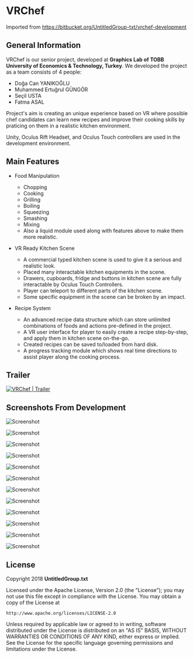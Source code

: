 # VRChef

Imported from https://bitbucket.org/UntitledGroup-txt/vrchef-development

## General Information

VRChef is our senior project, developed at **Graphics Lab of TOBB University of Economics & Technology, Turkey**. We developed the project as a team consists of 4 people:

- Doğa Can YANIKOĞLU
- Muhammed Ertuğrul GÜNGÖR
- Seçil USTA
- Fatma ASAL

Project's aim is creating an unique experience based on VR where possible chef candidates can learn new recipes and improve their cooking skills by praticing on them in a realistic kitchen environment. 

Unity, Oculus Rift Headset, and Oculus Touch controllers are used in the development environment.

## Main Features

- Food Manipulation
    - Chopping
    - Cooking
    - Grilling
    - Boiling
    - Squeezing
    - Smashing
    - Mixing
    - Also a liquid module used along with features above to make them more realistic.
    
- VR Ready Kitchen Scene
    - A commercial typed kitchen scene is used to give it a serious and realistic look.
    - Placed many interactable kitchen equipments in the scene.
    - Drawers, cupboards, fridge and buttons in kitchen scene are fully interactable by Oculus Touch Controllers.
    - Player can teleport to different parts of the kitchen scene.
    - Some specific equipment in the scene can be broken by an impact.
    
- Recipe System
    - An advanced recipe data structure which can store unlimited combinations of foods and actions pre-defined in the project.
    - A VR user interface for player to easily create a recipe step-by-step, and apply them in kitchen scene on-the-go.
    - Created recipes can be saved to/loaded from hard disk.
    - A progress tracking module which shows real time directions to assist player along the cooking process.
    
## Trailer

[![VRChef | Trailer](https://img.youtube.com/vi/jr61hF-0TLo/0.jpg)](https://youtu.be/jr61hF-0TLo "VRChef | Trailer")

## Screenshots From Development

![Screenshot](https://www.imageupload.co.uk/images/2018/06/13/Screenshot33.png "Screenshot")

![Screenshot](https://www.imageupload.co.uk/images/2018/06/13/Screenshot18.png "Screenshot")

![Screenshot](https://www.imageupload.co.uk/images/2018/06/13/Screenshot23.png "Screenshot")

![Screenshot](https://www.imageupload.co.uk/images/2018/06/13/Screenshot39.png "Screenshot")

![Screenshot](https://www.imageupload.co.uk/images/2018/06/13/Screenshot7.png "Screenshot")

![Screenshot](https://www.imageupload.co.uk/images/2018/06/13/Screenshot24.png "Screenshot")

![Screenshot](https://www.imageupload.co.uk/images/2018/06/13/Screenshot28.png "Screenshot")

![Screenshot](https://www.imageupload.co.uk/images/2018/06/13/Screenshot17.png "Screenshot")

![Screenshot](https://www.imageupload.co.uk/images/2018/06/13/Screenshot25.png "Screenshot")

![Screenshot](https://www.imageupload.co.uk/images/2018/06/13/Screenshot26.png "Screenshot")

![Screenshot](https://www.imageupload.co.uk/images/2018/06/13/Screenshot9.png "Screenshot")

![Screenshot](https://www.imageupload.co.uk/images/2018/06/13/Screenshot42.png "Screenshot")

## License

Copyright 2018 **UntitledGroup.txt**

Licensed under the Apache License, Version 2.0 (the "License");
you may not use this file except in compliance with the License.
You may obtain a copy of the License at

`http://www.apache.org/licenses/LICENSE-2.0`

Unless required by applicable law or agreed to in writing, software
distributed under the License is distributed on an "AS IS" BASIS,
WITHOUT WARRANTIES OR CONDITIONS OF ANY KIND, either express or implied.
See the License for the specific language governing permissions and
limitations under the License.
